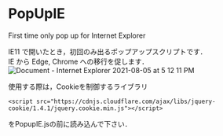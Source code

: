 # PopUpIE
First time only pop up for Internet Explorer


IE11 で開いたとき，初回のみ出るポップアップスクリプトです．  
IE から Edge, Chrome への移行を促します．  
![Document - Internet Explorer 2021-08-05 at 5 12 11 PM](https://user-images.githubusercontent.com/48711012/128316201-ea4c1105-daf7-48bc-84cf-6819e9e6a2ee.jpeg)

使用する際は，Cookieを制御するライブラリ  

```<script src="https://cdnjs.cloudflare.com/ajax/libs/jquery-cookie/1.4.1/jquery.cookie.min.js"></script>```  

をPopupIE.jsの前に読み込んで下さい．
